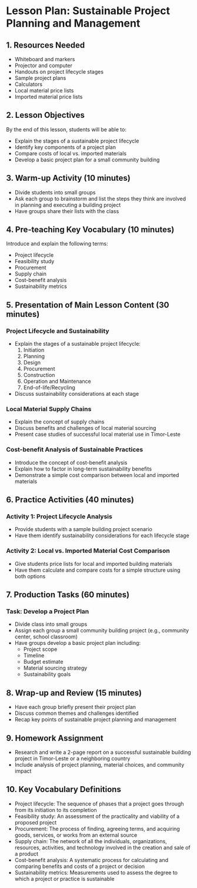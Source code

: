# Lesson Plan: Sustainable Project Planning and Management

## 1. Resources Needed

- Whiteboard and markers
- Projector and computer
- Handouts on project lifecycle stages
- Sample project plans
- Calculators
- Local material price lists
- Imported material price lists

## 2. Lesson Objectives

By the end of this lesson, students will be able to:
- Explain the stages of a sustainable project lifecycle
- Identify key components of a project plan
- Compare costs of local vs. imported materials
- Develop a basic project plan for a small community building

## 3. Warm-up Activity (10 minutes)

- Divide students into small groups
- Ask each group to brainstorm and list the steps they think are involved in planning and executing a building project
- Have groups share their lists with the class

## 4. Pre-teaching Key Vocabulary (10 minutes)

Introduce and explain the following terms:
- Project lifecycle
- Feasibility study
- Procurement
- Supply chain
- Cost-benefit analysis
- Sustainability metrics

## 5. Presentation of Main Lesson Content (30 minutes)

### Project Lifecycle and Sustainability
- Explain the stages of a sustainable project lifecycle:
  1. Initiation
  2. Planning
  3. Design
  4. Procurement
  5. Construction
  6. Operation and Maintenance
  7. End-of-life/Recycling
- Discuss sustainability considerations at each stage

### Local Material Supply Chains
- Explain the concept of supply chains
- Discuss benefits and challenges of local material sourcing
- Present case studies of successful local material use in Timor-Leste

### Cost-benefit Analysis of Sustainable Practices
- Introduce the concept of cost-benefit analysis
- Explain how to factor in long-term sustainability benefits
- Demonstrate a simple cost comparison between local and imported materials

## 6. Practice Activities (40 minutes)

### Activity 1: Project Lifecycle Analysis
- Provide students with a sample building project scenario
- Have them identify sustainability considerations for each lifecycle stage

### Activity 2: Local vs. Imported Material Cost Comparison
- Give students price lists for local and imported building materials
- Have them calculate and compare costs for a simple structure using both options

## 7. Production Tasks (60 minutes)

### Task: Develop a Project Plan
- Divide class into small groups
- Assign each group a small community building project (e.g., community center, school classroom)
- Have groups develop a basic project plan including:
  - Project scope
  - Timeline
  - Budget estimate
  - Material sourcing strategy
  - Sustainability goals

## 8. Wrap-up and Review (15 minutes)

- Have each group briefly present their project plan
- Discuss common themes and challenges identified
- Recap key points of sustainable project planning and management

## 9. Homework Assignment

- Research and write a 2-page report on a successful sustainable building project in Timor-Leste or a neighboring country
- Include analysis of project planning, material choices, and community impact

## 10. Key Vocabulary Definitions

- Project lifecycle: The sequence of phases that a project goes through from its initiation to its completion
- Feasibility study: An assessment of the practicality and viability of a proposed project
- Procurement: The process of finding, agreeing terms, and acquiring goods, services, or works from an external source
- Supply chain: The network of all the individuals, organizations, resources, activities, and technology involved in the creation and sale of a product
- Cost-benefit analysis: A systematic process for calculating and comparing benefits and costs of a project or decision
- Sustainability metrics: Measurements used to assess the degree to which a project or practice is sustainable
